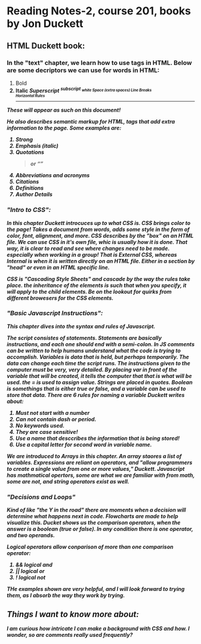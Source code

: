 # Reading Notes-2, course 201, books by Jon Duckett

## HTML Duckett book:

### In the "text" chapter, we learn how to use tags in HTML. Below are some decriptors we can use for words in HTML:

1. Bold <b>
2. Italic <i>
Superscript <sup>
subscript <sub>
white Space (extra spaces)
Line Breaks <br />
Horizontal Rules <hr />
  
  These will appear as such on this document!

He also describes semantic markup for HTML, tags that add extra information to the page.
Some examples are:

1. Strong <strong>
2. Emphasis (italic) <em>
3. Quotations <blockquote> or <q>
4. Abbreviations <abbr> and acronyms
5. Citations <cite>
6. Definitions <dfn>
7. Author Details <address>


### "Intro to CSS":

In this chapter Duckett introcuces up to what CSS is. 
CSS brings color to the page! Takes a document from words, adds some style in the form of color, font, alignment, and more.
CSS describes by the "box" on an HTML file.
We can use CSS in it's own file, whic is usually how it is done. That way, it is clear to read and see where changes need to be made. especially when working in a group!
That is **External** CSS, whereas **Internal** is when it is written directly on an HTML file. Either in a section by "head" or even in an HTML specific line.

CSS is "Cascading Style Sheets" and cascade by the way the rules take place. the inheritance of the elements is such that when you specify, it will apply to the child elements.
Be on the lookout for quirks from different browesers for the CSS elements.

###  "Basic Javascript Instructions":

This chapter dives into the syntax and rules of Javascript.

The script consistes of statements. Statements are basically instructions, and each one should end with a semi-colon. In JS comments can be written to help humans understand what the code is trying to accomplish.
Variables is data that is held, but perhaps temporarily. The data can change each time the script runs. 
The instructions given to the computer must be very, very detailed.
By placing var in front of the variable that will be created, it tells the computer that that is what will be used. the = is used to assign value.
Strings are placed in quotes.
Boolean is somethings that is either true or false, and a variable can be used to store that data.
There are 6 rules for naming a variable Duckett writes about:

1. Must not start with a number
2. Can not contain dash or period.
3. No keywords used.
4. They are case sensitive!
5. Use a name that desccribes the information that is being stored!
6. Use a capital letter for second word in variable name.

We are introduced to Arrays in this chapter. An array staores a list of variables.
Expressions are reliant on operators, and "allow programmers to create a single value from one or more values," Duckett.
Javascript has mathmatical opertors, some are what we are familiar with from math, some are not, and string operators exist as well.

### "Decisions and Loops"

Kind of like "the Y in the road" there are moments when a decision will determine what happens next in code.
Flowcharts are made to help visualize this.
Ducket shows us the comparison operators, when the answer is a boolean (true or false).
In any condition there is one operator, and two operands.

Logical operators allow conparison of more than one comparison operator:

1. && logical and
2. || logical or
3. ! logical not

THe examples shown are very helpful, and I will look forward to trying them, as I absorb the way they work by trying. 

## Things I want to know more about:
I am curious how intricate I can make a background with CSS and how.
I wonder, so are comments really used frequently?
  
  
  
  
  
  
  
  
  
  
  
  
